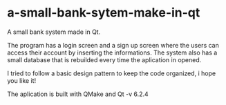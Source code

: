 # a-small-bank-sytem-make-in-qt
A small bank system made in Qt. 

The program has a login screen and a sign up screen where the users can access their account by inserting the informations.
The system also has a small database that is rebuilded every time the aplication in opened.

I tried to follow a basic design pattern to keep the code organized, i hope you like it!

The aplication is built with QMake and Qt -v 6.2.4
